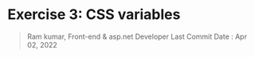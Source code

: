 # Exercise 3: CSS variables

> Ram kumar, Front-end & asp.net Developer
> Last Commit Date : Apr 02, 2022
